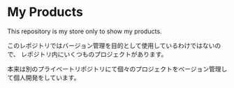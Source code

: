 # My Products
This repository is my store only to show my products.

このレポジトリではバージョン管理を目的として使用しているわけではないので、
レポジトリ内にいくつものプロジェクトがあります。

本来は別のプライベートリポジトリにて個々のプロジェクトをベージョン管理して個人開発をしています。

